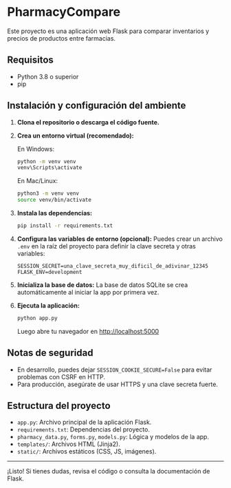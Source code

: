 # PharmacyCompare

Este proyecto es una aplicación web Flask para comparar inventarios y precios de productos entre farmacias.

## Requisitos
- Python 3.8 o superior
- pip

## Instalación y configuración del ambiente

1. **Clona el repositorio o descarga el código fuente.**

2. **Crea un entorno virtual (recomendado):**

   En Windows:
   ```sh
   python -m venv venv
   venv\Scripts\activate
   ```
   En Mac/Linux:
   ```sh
   python3 -m venv venv
   source venv/bin/activate
   ```

3. **Instala las dependencias:**
   ```sh
   pip install -r requirements.txt
   ```

4. **Configura las variables de entorno (opcional):**
   Puedes crear un archivo `.env` en la raíz del proyecto para definir la clave secreta y otras variables:
   ```env
   SESSION_SECRET=una_clave_secreta_muy_dificil_de_adivinar_12345
   FLASK_ENV=development
   ```

5. **Inicializa la base de datos:**
   La base de datos SQLite se crea automáticamente al iniciar la app por primera vez.

6. **Ejecuta la aplicación:**
   ```sh
   python app.py
   ```
   Luego abre tu navegador en [http://localhost:5000](http://localhost:5000)

## Notas de seguridad
- En desarrollo, puedes dejar `SESSION_COOKIE_SECURE=False` para evitar problemas con CSRF en HTTP.
- Para producción, asegúrate de usar HTTPS y una clave secreta fuerte.

## Estructura del proyecto
- `app.py`: Archivo principal de la aplicación Flask.
- `requirements.txt`: Dependencias del proyecto.
- `pharmacy_data.py`, `forms.py`, `models.py`: Lógica y modelos de la app.
- `templates/`: Archivos HTML (Jinja2).
- `static/`: Archivos estáticos (CSS, JS, imágenes).

---

¡Listo! Si tienes dudas, revisa el código o consulta la documentación de Flask.
